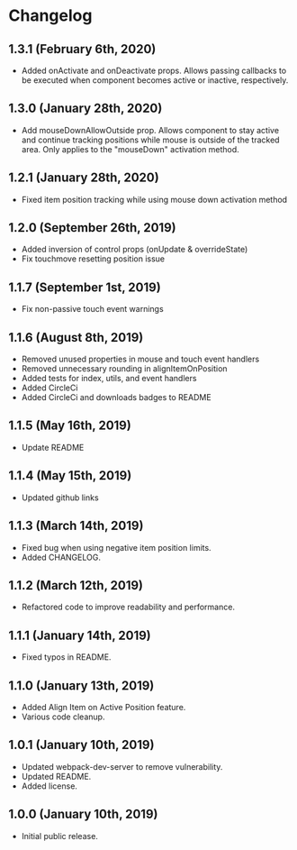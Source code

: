 # Changelog

## 1.3.1 (February 6th, 2020)

- Added onActivate and onDeactivate props. Allows passing callbacks to be executed when component becomes active or inactive, respectively.

## 1.3.0 (January 28th, 2020)

- Add mouseDownAllowOutside prop. Allows component to stay active and continue tracking positions while mouse is outside of the tracked area. Only applies to the "mouseDown" activation method.

## 1.2.1 (January 28th, 2020)

- Fixed item position tracking while using mouse down activation method

## 1.2.0 (September 26th, 2019)

- Added inversion of control props (onUpdate & overrideState)
- Fix touchmove resetting position issue

## 1.1.7 (September 1st, 2019)

- Fix non-passive touch event warnings

## 1.1.6 (August 8th, 2019)

- Removed unused properties in mouse and touch event handlers
- Removed unnecessary rounding in alignItemOnPosition
- Added tests for index, utils, and event handlers
- Added CircleCi
- Added CircleCi and downloads badges to README

## 1.1.5 (May 16th, 2019)

- Update README

## 1.1.4 (May 15th, 2019)

- Updated github links

## 1.1.3 (March 14th, 2019)

- Fixed bug when using negative item position limits.
- Added CHANGELOG.

## 1.1.2 (March 12th, 2019)

- Refactored code to improve readability and performance.

## 1.1.1 (January 14th, 2019)

- Fixed typos in README.

## 1.1.0 (January 13th, 2019)

- Added Align Item on Active Position feature.
- Various code cleanup.

## 1.0.1 (January 10th, 2019)

- Updated webpack-dev-server to remove vulnerability.
- Updated README.
- Added license.

## 1.0.0 (January 10th, 2019)

- Initial public release.
